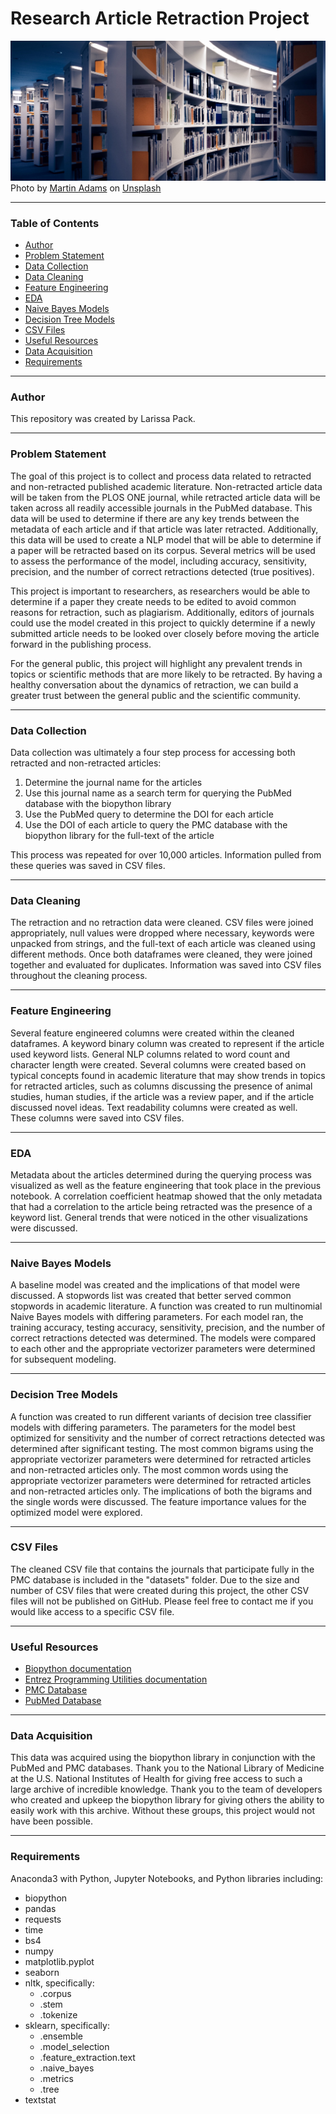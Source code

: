 # Research Article Retraction Project

![alt text](https://github.com/lmpack01/Research-Article-Retraction-Project/blob/main/images/martin-adams-_OZCl4XcpRw-unsplash.jpg?raw=true)
<span>Photo by <a href="https://unsplash.com/@martinadams?utm_source=unsplash&amp;utm_medium=referral&amp;utm_content=creditCopyText">Martin Adams</a> on <a href="https://unsplash.com/s/photos/research?utm_source=unsplash&amp;utm_medium=referral&amp;utm_content=creditCopyText">Unsplash</a></span>

---

### Table of Contents
* [Author](#author)
* [Problem Statement](#problem-statement)
* [Data Collection](#data-collection)
* [Data Cleaning](#data-cleaning)
* [Feature Engineering](#feature-engineering)
* [EDA](#eda)
* [Naive Bayes Models](#naive-bayes-models)
* [Decision Tree Models](#decision-tree-models)
* [CSV Files](#csv-files)
* [Useful Resources](#useful-resources)
* [Data Acquisition](#data-acquisition)
* [Requirements](#requirements)

---

### Author
This repository was created by Larissa Pack. 

---

### Problem Statement
The goal of this project is to collect and process data related to retracted and non-retracted published academic literature. Non-retracted article data will be taken from the PLOS ONE journal, while retracted article data will be taken across all readily accessible journals in the PubMed database. This data will be used to determine if there are any key trends between the metadata of each article and if that article was later retracted. Additionally, this data will be used to create a NLP model that will be able to determine if a paper will be retracted based on its corpus. Several metrics will be used to assess the performance of the model, including accuracy, sensitivity, precision, and the number of correct retractions detected (true positives). 

This project is important to researchers, as researchers would be able to determine if a paper they create needs to be edited to avoid common reasons for retraction, such as plagiarism. Additionally, editors of journals could use the model created in this project to quickly determine if a newly submitted article needs to be looked over closely before moving the article forward in the publishing process. 

For the general public, this project will highlight any prevalent trends in topics or scientific methods that are more likely to be retracted. By having a healthy conversation about the dynamics of retraction, we can build a greater trust between the general public and the scientific community. 

---

### Data Collection
Data collection was ultimately a four step process for accessing both retracted and non-retracted articles:

1. Determine the journal name for the articles
2. Use this journal name as a search term for querying the PubMed database with the biopython library
3. Use the PubMed query to determine the DOI for each article
4. Use the DOI of each article to query the PMC database with the biopython library for the full-text of the article

This process was repeated for over 10,000 articles. Information pulled from these queries was saved in CSV files.

---

### Data Cleaning
The retraction and no retraction data were cleaned. CSV files were joined appropriately, null values were dropped where necessary, keywords were unpacked from strings, and the full-text of each article was cleaned using different methods. Once both dataframes were cleaned, they were joined together and evaluated for duplicates. Information was saved into CSV files throughout the cleaning process.

---

### Feature Engineering
Several feature engineered columns were created within the cleaned dataframes. A keyword binary column was created to represent if the article used keyword lists. General NLP columns related to word count and character length were created. Several columns were created based on typical concepts found in academic literature that may show trends in topics for retracted articles, such as columns discussing the presence of animal studies, human studies, if the article was a review paper, and if the article discussed novel ideas. Text readability columns were created as well. These columns were saved into CSV files.

---

### EDA
Metadata about the articles determined during the querying process was visualized as well as the feature engineering that took place in the previous notebook. A correlation coefficient heatmap showed that the only metadata that had a correlation to the article being retracted was the presence of a keyword list. General trends that were noticed in the other visualizations were discussed.

---

### Naive Bayes Models
A baseline model was created and the implications of that model were discussed. A stopwords list was created that better served common stopwords in academic literature. A function was created to run multinomial Naive Bayes models with differing parameters. For each model ran, the training accuracy, testing accuracy, sensitivity, precision, and the number of correct retractions detected was determined. The models were compared to each other and the appropriate vectorizer parameters were determined for subsequent modeling.

---

### Decision Tree Models
A function was created to run different variants of decision tree classifier models with differing parameters. The parameters for the model best optimized for sensitivity and the number of correct retractions detected was determined after significant testing. The most common bigrams using the appropriate vectorizer parameters were determined for retracted articles and non-retracted articles only. The most common words using the appropriate vectorizer parameters were determined for retracted articles and non-retracted articles only. The implications of both the bigrams and the single words were discussed. The feature importance values for the optimized model were explored. 

---

### CSV Files
The cleaned CSV file that contains the journals that participate fully in the PMC database is included in the "datasets" folder. Due to the size and number of CSV files that were created during this project, the other CSV files will not be published on GitHub. Please feel free to contact me if you would like access to a specific CSV file.

---

### Useful Resources
* [Biopython documentation](https://biopython.org/)
* [Entrez Programming Utilities documentation](https://www.ncbi.nlm.nih.gov/books/NBK25497/)
* [PMC Database](https://www.ncbi.nlm.nih.gov/pmc/)
* [PubMed Database](https://pubmed.ncbi.nlm.nih.gov/)

---

### Data Acquisition
This data was acquired using the biopython library in conjunction with the PubMed and PMC databases. Thank you to the National Library of Medicine at the U.S. National Institutes of Health for giving free access to such a large archive of incredible knowledge. Thank you to the team of developers who created and upkeep the biopython library for giving others the ability to easily work with this archive. Without these groups, this project would not have been possible. 

---

### Requirements
Anaconda3 with Python, Jupyter Notebooks, and Python libraries including: 
* biopython 
* pandas 
* requests 
* time 
* bs4 
* numpy 
* matplotlib.pyplot 
* seaborn 
* nltk, specifically: 
    * .corpus 
    * .stem 
    * .tokenize 
* sklearn, specifically: 
    * .ensemble 
    * .model_selection 
    * .feature_extraction.text 
    * .naive_bayes 
    * .metrics 
    * .tree 
* textstat
